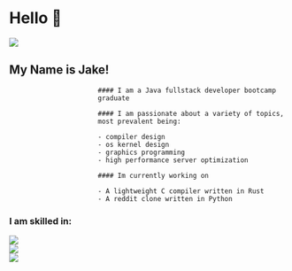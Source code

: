 <div>
  <h1>Hello 👋</h1>
  <!--   <img src="https://i.imgur.com/mBOLoZc.gif" alt="a nice pixel art of a scenic view, with a tree and leaves falling"></img> -->

  <img
    src="https://i.pinimg.com/originals/60/a5/85/60a58511e5c70a418ac743f7df8134fa.gif">
  
  ## My Name is Jake!

  <div align="left" style="margin-left: 10rem;">

    #### I am a Java fullstack developer bootcamp graduate

    #### I am passionate about a variety of topics, most prevalent being:

    - compiler design
    - os kernel design
    - graphics programming
    - high performance server optimization

    #### Im currently working on

    - A lightweight C compiler written in Rust
    - A reddit clone written in Python
  </div>

  ### I am skilled in:

  <div>
    <a href="https://skillicons.dev">
      <img src="https://skillicons.dev/icons?i=rust,python,java,javascript,typescript,git,linux" /><br>
      <img src="https://skillicons.dev/icons?i=angular,arduino,aws,django,html,css,eclipse" /><br>
      <img src="https://skillicons.dev/icons?i=github,gradle,heroku,mysql,postman,spring,threejs" /><br>
    </a>
  </div>

</div>
